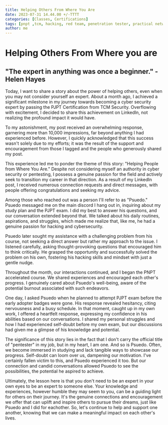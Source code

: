 ```yaml
---
title: Helping Others From Where You Are
date: 2023-07-31 14.44.00 +/-TTTT
categories: [Classes, Certifications]
tags: [pnpt ,tcm, hacking, red team, penetration tester, practical network penetration tester]     # TAG names should always be lowercase
author: me
--- 
```


# Helping Others From Where you are

## "The expert in anything was once a beginner." - Helen Hayes

Today, I want to share a story about the power of helping others, even when you may not consider yourself an expert. About a month ago, I achieved a significant milestone in my journey towards becoming a cyber security expert by passing the PJPT Certification from TCM Security. Overflowing with excitement, I decided to share this achievement on LinkedIn, not realizing the profound impact it would have.

To my astonishment, my post received an overwhelming response, garnering more than 10,000 impressions, far beyond anything I had experienced before. However, I quickly acknowledged that this success wasn't solely due to my efforts; it was the result of the support and encouragement from those I tagged and the people who generously shared my post.

This experience led me to ponder the theme of this story: "Helping People from Where You Are." Despite not considering myself an authority in cyber security or pentesting, I possess a genuine passion for the field and actively seek to transition my career in that direction. As a result of my LinkedIn post, I received numerous connection requests and direct messages, with people offering congratulations and seeking my advice.

Among those who reached out was a person I'll refer to as "Psuedo." Psuedo messaged me on the main discord I hang out in, inquiring about my study plan and the PJPT exam. I did my best to answer his questions, and our conversation extended beyond that. We talked about his daily routines, aspirations, and struggles, which made me realize that, like me, he had a genuine passion for hacking and cybersecurity.

Psuedo later sought my assistance with a challenging problem from his course, not seeking a direct answer but rather my approach to the issue. I listened carefully, asking thought-provoking questions that encouraged him to think critically. He grasped the opportunity and successfully solved the problem on his own, fostering his hacking skills and mindset with just a gentle nudge.

Throughout the month, our interactions continued, and I began the PNPT accelerated course. We shared experiences and encouraged each other's progress. I genuinely cared about Psuedo's well-being, aware of the potential burnout associated with such endeavors.

One day, I asked Psuedo when he planned to attempt PJPT exam before the early adopter badges were gone. His response revealed hesitancy, citing nervousness and a busy schedule. In that moment, caught up in my own work, I offered a heartfelt response, expressing my confidence in his abilities based on our conversations. I shared my personal struggles and how I had experienced self-doubt before my own exam, but our discussions had given me a glimpse of his knowledge and potential.

The significance of this story lies in the fact that I don't carry the official title of "pentester" in my job, but in my heart, I am one. And so is Psuedo. Often, we become immersed in studying and lack tangible ways to showcase our progress. Self-doubt can loom over us, dampening our motivation. I've certainly fallen victim to this, and Psuedo experienced it too. But our connection and candid conversations allowed Psuedo to see the possibilities, the potential he aspired to achieve.

Ultimately, the lesson here is that you don't need to be an expert in your own eyes to be an expert to someone else. Your knowledge and experiences, however humble they may seem to you, can be a guiding light for others on their journey. It's the genuine connections and encouragement we offer that can uplift and inspire others to pursue their dreams, just like Psuedo and I did for eachother. So, let's continue to help and support one another, knowing that we can make a meaningful impact on each other's lives.
